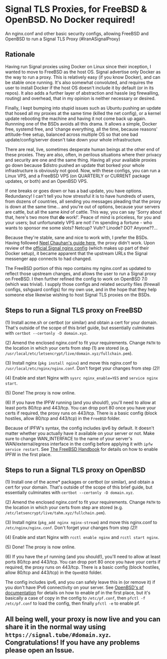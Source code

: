 # Signal TLS Proxies, for FreeBSD & OpenBSD. No Docker required!
An nginx.conf and other basic security configs, allowing FreeBSD and OpenBSD to run a Signal TLS Proxy (#IranASignalProxy)

## Rationale
Having run Signal proxies using Docker on Linux since their inception, I wanted to move to FreeBSD as the host OS. Signal advertise only Docker as the way to run a proxy. This is relatively easy (if you know Docker), and can be stable once running. It's also somewhat convoluted, and requires the user to install Docker if the host OS doesn't include it by default (or in its repos). It also adds a further layer of abstraction and hassle (eg firewalling, routing) and overhead, that in my opinion is neither necessary or desired.  

Finally, I kept bumping into stupid issues such as Ubuntu pushing an update that hosed all my proxies at the same time (killed the net config), or a kernel update rebooting the machine and having it not come back up again. Runnning one of the BSDs avoids all this drama. It allows a simple, Docker free, systemd free, and 'change everything, all the time, because reasons' attitude-free setup, balanced across multiple OS so that one bad update/config/server doesn't take down your whole infrastructure.  

There are real, live, sometimes desperate human beings at the other end of these proxies. They are also, often, in perilous situations where their privacy and security are one and the same thing. Having all your available proxies go down because $distro pushed an update that borked your whole infrastructure is obviously not good. Now, with these configs, you can run a Linux VPS, and a FreeBSD VPS (on QUARTERLY or CURRENT package updates, or both) and an OpenBSD VPS.  

If one breaks or goes down or has a bad update, you have options. Redundancy! I can't tell you how stressful it is to have hundreds of users, from  dozens of countries, all sending you messages pleading that the proxy is down at the same time... and you're out of options, because your servers are cattle, but all the same *kind* of cattle. This way, you can say 'Sorry about that, here's two more that **do** work!'. Peace of mind is priceless, for you and your users; but unfortunately VPS are not! I'm spending a fortune - who wants to sponsor me some slots? Netcup? Vultr? Linode? DO? Anyone??...

Because they're stable, sane and nice to work with, I prefer the BSDs. Having followed [Neel Chauhan's guide here](https://www.neelc.org/posts/freebsd-signal-proxy/), the proxy didn't work. Upon review of the [official Signal nginx config](https://github.com/signalapp/Signal-TLS-Proxy/blob/master/data/nginx-relay/nginx.conf) (which makes up part of their Docker setup), it became apparent that the upstream URLs the Signal messenger app connects to had changed.  

The FreeBSD portion of this repo contains my nginx.conf as updated to reflect those upstream changes, and allows the user to run a Signal proxy on FreeBSD. I then further refined the config to work on OpenBSD 7.0 (which was trivial). I supply those configs and related security files (firewall configs, sshguard configs) for my own use, and in the hope that they help someone else likewise wishing to host Signal TLS proxies on the BSDs. 

## Steps to run a Signal TLS proxy on FreeBSD

(1) Install acme.sh or certbot (or similar) and obtain a cert for your domain. That's outside of the scope of this brief guide, but essentially culminates with `certbot --certonly -D domain.xyz`. 

(2) Amend the enclosed nginx.conf to fit your requirements. Change `PATH` to the location in which your certs from step (1) are stored (e.g. `/usr/local/etc/letsencrypt/live/domain.xyz/fullchain.pem`).

(3) Install nginx (`pkg install nginx`) and move this nginx.conf to `/usr/local/etc/nginx/nginx.conf`. Don't forget your changes from step *(2)*!

(4) Enable and start Nginx with `sysrc nginx_enable=YES` and `service nginx start`. 

(5) Done! The proxy is now online. 

(6) If you have the IPFW running (and you should!), you'll need to allow at least ports 80/tcp and 443/tcp. You can drop port 80 once you have your certs if required, the proxy runs on 443/tcp. There is a basic config (block hostiles, allow 80/tcp and 443/tcp) in the `FreeBSD` folder.  
  
Because of IPFW's syntax, the config includes ipv6 by default. It doesn't matter whether you actually have it available on your server or not. Make sure to change WAN_INTERFACE to the name of your server's WAN/external/egress interface in the config before applying it with `ipfw service restart`. See [The FreeBSD Handbook](https://docs.freebsd.org/en/books/handbook/firewalls/#firewalls-ipfw) for details on how to enable IPFW in the first place.  

## Steps to run a Signal TLS proxy on OpenBSD

(1) Install one of the acme* packages or certbot (or similar), and obtain a cert for your domain. That's outside of the scope of this brief guide, but essentially culminates with `certbot --certonly -D domain.xyz`. 

(2) Amend the enclosed nginx.conf to fit your requirements. Change `PATH` to the location in which your certs from step are stored (e.g. `/etc/letsencrypt/live/tahm.xyz/fullchain.pem`).

(3) Install nginx (`pkg_add nginx nginx-stream`) and move this nginx.conf to `/etc/nginx/nginx.conf`. Don't forget your changes from step *(2)*!

(4) Enable and start Nginx with `rcctl enable nginx` and `rcctl start nginx`. 

(5) Done! The proxy is now online. 

(6) If you have the `pf` running (and you should!), you'll need to allow at least ports 80/tcp and 443/tcp. You can drop port 80 once you have your certs if required, the proxy runs on 443/tcp. There is a basic config (block hostiles, allow 80/tcp and 443/tcp) in the `OpenBSD` folder.  
  
The config includes ipv6, and you can safely leave this in (or remove it) if you don't have IPv6 connectivity on your server. See [OpenBSD's pf documentation](https://www.openbsd.org/faq/pf/) for details on how to enable pf in the first place, but it's basically a case of copy in the config to `/etc/pf.conf`, then `pfctl -f /etc/pf.conf` to load the config, then finally `pfctl -e` to enable pf.  

##
## All being well, your proxy is now live and you can share it in the normal way using `https://signal.tube/#domain.xyz`. Congratulations! If you have any problems please open an Issue.